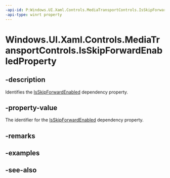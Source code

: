 ```yaml
---
-api-id: P:Windows.UI.Xaml.Controls.MediaTransportControls.IsSkipForwardEnabledProperty
-api-type: winrt property
---
```


<!-- Property syntax
public Windows.UI.Xaml.DependencyProperty IsSkipForwardEnabledProperty { get; }
-->

# Windows.UI.Xaml.Controls.MediaTransportControls.IsSkipForwardEnabledProperty

## -description
Identifies the [IsSkipForwardEnabled](mediatransportcontrols_isskipforwardenabled.md) dependency property.


## -property-value
The identifier for the [IsSkipForwardEnabled](mediatransportcontrols_isskipforwardenabled.md) dependency property.

## -remarks

## -examples

## -see-also
